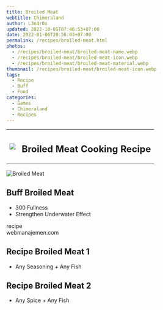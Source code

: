 ```yaml
---
title: Broiled Meat
webtitle: Chimeraland
author: L3n4r0x
updated: 2022-10-05T07:46:53+07:00
date: 2022-01-06T20:56:03+07:00
permalink: /recipes/broiled-meat.html
photos:
  - /recipes/broiled-meat/broiled-meat-name.webp
  - /recipes/broiled-meat/broiled-meat-icon.webp
  - /recipes/broiled-meat/broiled-meat-material.webp
thumbnail: /recipes/broiled-meat/broiled-meat-icon.webp
tags:
  - Recipe
  - Buff
  - Food
categories:
  - Games
  - Chimeraland
  - Recipes
---
```


<section id="bootstrap-wrapper"><link rel="stylesheet" href="https://cdn.statically.io/gh/dimaslanjaka/Web-Manajemen/40ac3225/css/bootstrap-4.5-wrapper.css"/><div class="row mb-2"><div class="col-md-12 mb-2"><table class="table" id="post-info"><tbody><tr><td><img class="d-inline-block me-2" src="/chimeraland/recipes/broiled-meat/broiled-meat-icon.webp" width="auto" height="auto"/></td><td><h1 class="fs-5">Broiled Meat Cooking Recipe</h1></td></tr></tbody></table></div></div><div class="card mb-2"><div class="row g-0"><div class="col-sm-4 position-relative mb-2"><img src="/chimeraland/recipes/broiled-meat/broiled-meat-material.webp" class="card-img fit-cover w-100 h-100" alt="Broiled Meat" data-fancybox="true"/></div><div class="col-sm-8 mb-2"><div class="card-body"><h2 class="card-title fs-5">Buff Broiled Meat</h2><div class="card-text"><ul><li>300 Fullness</li><li>Strengthen Underwater Effect</li></ul></div><span class="badge rounded-pill bg-dark">recipe</span></div><div class="card-footer text-end text-muted">webmanajemen.com</div></div></div></div><div class="row mb-2"><div class="col-12 col-lg-6 recipe-item mb-2"><div class="card"><div class="card-body"><h2 class="card-title fs-5">Recipe Broiled Meat 1</h2><div class="card-text"><ul><li>Any Seasoning<span> + </span>Any Fish</li></ul></div></div></div></div><div class="col-12 col-lg-6 recipe-item mb-2"><div class="card"><div class="card-body"><h2 class="card-title fs-5">Recipe Broiled Meat 2</h2><div class="card-text"><ul><li>Any Spice<span> + </span>Any Fish</li></ul></div></div></div></div></div></section>
